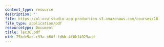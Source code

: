 ```yaml
---
content_type: resource
description: ''
file: https://ol-ocw-studio-app-production.s3.amazonaws.com/courses/18-315-combinatorial-theory-introduction-to-graph-theory-extremal-and-enumerative-combinatorics-spring-2005/75bde5adc93ab60ffdbb4f0b14925aed_lec36.pdf
file_type: application/pdf
resourcetype: Document
title: lec36.pdf
uid: 75bde5ad-c93a-b60f-fdbb-4f0b14925aed
---
```

